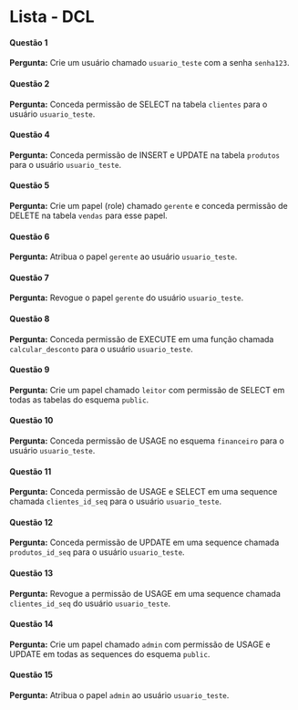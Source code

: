 # Lista - DCL

#### Questão 1
**Pergunta:** Crie um usuário chamado `usuario_teste` com a senha `senha123`.

<!--
**Resposta:**
```sql
CREATE USER usuario_teste WITH PASSWORD 'senha123';
```
-->

#### Questão 2
**Pergunta:** Conceda permissão de SELECT na tabela `clientes` para o usuário `usuario_teste`.

<!--
**Resposta:**
```sql
GRANT SELECT ON TABLE clientes TO usuario_teste;
```

#### Questão 3
**Pergunta:** Revogue a permissão de SELECT na tabela `clientes` do usuário `usuario_teste`.

<!--
**Resposta:**
```sql
REVOKE SELECT ON TABLE clientes FROM usuario_teste;
```
-->

#### Questão 4
**Pergunta:** Conceda permissão de INSERT e UPDATE na tabela `produtos` para o usuário `usuario_teste`.

<!--
**Resposta:**
```sql
GRANT INSERT, UPDATE ON TABLE produtos TO usuario_teste;
```
-->
#### Questão 5
**Pergunta:** Crie um papel (role) chamado `gerente` e conceda permissão de DELETE na tabela `vendas` para esse papel.

<!--
**Resposta:**
```sql
CREATE ROLE gerente;
GRANT DELETE ON TABLE vendas TO gerente;
```
-->

#### Questão 6
**Pergunta:** Atribua o papel `gerente` ao usuário `usuario_teste`.

<!--
**Resposta:**
```sql
GRANT gerente TO usuario_teste;
```
-->

#### Questão 7
**Pergunta:** Revogue o papel `gerente` do usuário `usuario_teste`.

<!--
**Resposta:**
```sql
REVOKE gerente FROM usuario_teste;
```
-->

#### Questão 8
**Pergunta:** Conceda permissão de EXECUTE em uma função chamada `calcular_desconto` para o usuário `usuario_teste`.

<!--
**Resposta:**
```sql
GRANT EXECUTE ON FUNCTION calcular_desconto() TO usuario_teste;
```
-->

#### Questão 9
**Pergunta:** Crie um papel chamado `leitor` com permissão de SELECT em todas as tabelas do esquema `public`.

<!--
**Resposta:**
```sql
CREATE ROLE leitor;
GRANT SELECT ON ALL TABLES IN SCHEMA public TO leitor;
```
-->

#### Questão 10
**Pergunta:** Conceda permissão de USAGE no esquema `financeiro` para o usuário `usuario_teste`.

<!--
**Resposta:**
```sql
GRANT USAGE ON SCHEMA financeiro TO usuario_teste;
```
-->

#### Questão 11
**Pergunta:** Conceda permissão de USAGE e SELECT em uma sequence chamada `clientes_id_seq` para o usuário `usuario_teste`.

<!--
**Resposta:**
```sql
GRANT USAGE, SELECT ON SEQUENCE clientes_id_seq TO usuario_teste;
```
-->

#### Questão 12
**Pergunta:** Conceda permissão de UPDATE em uma sequence chamada `produtos_id_seq` para o usuário `usuario_teste`.

<!--
**Resposta:**
```sql
GRANT UPDATE ON SEQUENCE produtos_id_seq TO usuario_teste;
```
-->

#### Questão 13
**Pergunta:** Revogue a permissão de USAGE em uma sequence chamada `clientes_id_seq` do usuário `usuario_teste`.

<!--
**Resposta:**
```sql
REVOKE USAGE ON SEQUENCE clientes_id_seq FROM usuario_teste;
```
-->

#### Questão 14
**Pergunta:** Crie um papel chamado `admin` com permissão de USAGE e UPDATE em todas as sequences do esquema `public`.

<!--
**Resposta:**
```sql
CREATE ROLE admin;
GRANT USAGE, UPDATE ON ALL SEQUENCES IN SCHEMA public TO admin;
```
-->

#### Questão 15
**Pergunta:** Atribua o papel `admin` ao usuário `usuario_teste`.

<!--
**Resposta:**
```sql
GRANT admin TO usuario_teste;
```
-->

